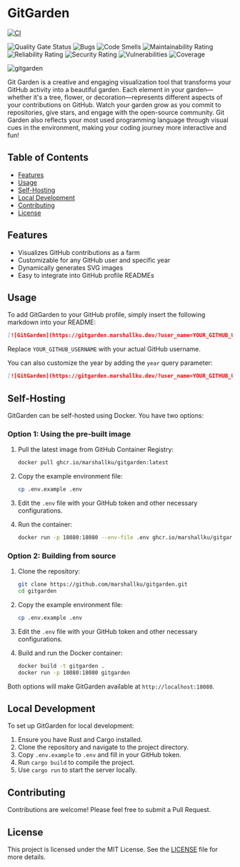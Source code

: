 # GitGarden

[![CI](https://github.com/marshallku/gitgarden/actions/workflows/ci.yml/badge.svg)](https://github.com/marshallku/gitgarden/actions/workflows/ci.yml)

![Quality Gate Status](https://badge.marshallku.dev?metric=alert_status&project=marshallku_gitgarden_f49379dd-a35e-4417-9652-87068a9a0bed)
![Bugs](https://badge.marshallku.dev?metric=bugs&project=marshallku_gitgarden_f49379dd-a35e-4417-9652-87068a9a0bed)
![Code Smells](https://badge.marshallku.dev?metric=code_smells&project=marshallku_gitgarden_f49379dd-a35e-4417-9652-87068a9a0bed)
![Maintainability Rating](https://badge.marshallku.dev?metric=sqale_rating&project=marshallku_gitgarden_f49379dd-a35e-4417-9652-87068a9a0bed)
![Reliability Rating](https://badge.marshallku.dev?metric=reliability_rating&project=marshallku_gitgarden_f49379dd-a35e-4417-9652-87068a9a0bed)
![Security Rating](https://badge.marshallku.dev?metric=security_rating&project=marshallku_gitgarden_f49379dd-a35e-4417-9652-87068a9a0bed)
![Vulnerabilities](https://badge.marshallku.dev?metric=vulnerabilities&project=marshallku_gitgarden_f49379dd-a35e-4417-9652-87068a9a0bed)
![Coverage](https://badge.marshallku.dev?metric=coverage&project=marshallku_gitgarden_f49379dd-a35e-4417-9652-87068a9a0bed)

![gitgarden](https://github.com/user-attachments/assets/051c0c51-f257-4163-9109-ec21cdebfc9e)

Git Garden is a creative and engaging visualization tool that transforms your GitHub activity into a beautiful garden. Each element in your garden—whether it's a tree, flower, or decoration—represents different aspects of your contributions on GitHub. Watch your garden grow as you commit to repositories, give stars, and engage with the open-source community. Git Garden also reflects your most used programming language through visual cues in the environment, making your coding journey more interactive and fun!

## Table of Contents

- [Features](#features)
- [Usage](#usage)
- [Self-Hosting](#self-hosting)
- [Local Development](#local-development)
- [Contributing](#contributing)
- [License](#license)

## Features

- Visualizes GitHub contributions as a farm
- Customizable for any GitHub user and specific year
- Dynamically generates SVG images
- Easy to integrate into GitHub profile READMEs

## Usage

To add GitGarden to your GitHub profile, simply insert the following markdown into your README:

```markdown
[![GitGarden](https://gitgarden.marshallku.dev/?user_name=YOUR_GITHUB_USERNAME)](https://github.com/marshallku/gitgarden)
```

Replace `YOUR_GITHUB_USERNAME` with your actual GitHub username.

You can also customize the year by adding the `year` query parameter:

```markdown
[![GitGarden](https://gitgarden.marshallku.dev/?user_name=YOUR_GITHUB_USERNAME&year=2023)](https://github.com/marshallku/gitgarden)
```

## Self-Hosting

GitGarden can be self-hosted using Docker. You have two options:

### Option 1: Using the pre-built image

1. Pull the latest image from GitHub Container Registry:

   ```bash
   docker pull ghcr.io/marshallku/gitgarden:latest
   ```

2. Copy the example environment file:

   ```bash
   cp .env.example .env
   ```

3. Edit the `.env` file with your GitHub token and other necessary configurations.

4. Run the container:

   ```bash
   docker run -p 18080:18080 --env-file .env ghcr.io/marshallku/gitgarden:latest
   ```

### Option 2: Building from source

1. Clone the repository:

   ```bash
   git clone https://github.com/marshallku/gitgarden.git
   cd gitgarden
   ```

2. Copy the example environment file:

   ```bash
   cp .env.example .env
   ```

3. Edit the `.env` file with your GitHub token and other necessary configurations.

4. Build and run the Docker container:

   ```bash
   docker build -t gitgarden .
   docker run -p 18080:18080 gitgarden
   ```

Both options will make GitGarden available at `http://localhost:18080`.

## Local Development

To set up GitGarden for local development:

1. Ensure you have Rust and Cargo installed.
2. Clone the repository and navigate to the project directory.
3. Copy `.env.example` to `.env` and fill in your GitHub token.
4. Run `cargo build` to compile the project.
5. Use `cargo run` to start the server locally.

## Contributing

Contributions are welcome! Please feel free to submit a Pull Request.

## License

This project is licensed under the MIT License. See the [LICENSE](LICENSE) file for more details.
